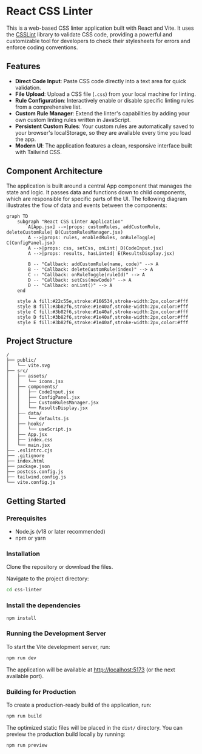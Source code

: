 # React CSS Linter

This is a web-based CSS linter application built with React and Vite. It uses the [CSSLint](https://github.com/CSSLint/csslint) library to validate CSS code, providing a powerful and customizable tool for developers to check their stylesheets for errors and enforce coding conventions.

## Features

* **Direct Code Input**: Paste CSS code directly into a text area for quick validation.
* **File Upload**: Upload a CSS file (`.css`) from your local machine for linting.
* **Rule Configuration**: Interactively enable or disable specific linting rules from a comprehensive list.
* **Custom Rule Manager**: Extend the linter's capabilities by adding your own custom linting rules written in JavaScript.
* **Persistent Custom Rules**: Your custom rules are automatically saved to your browser's localStorage, so they are available every time you load the app.
* **Modern UI**: The application features a clean, responsive interface built with Tailwind CSS.

## Component Architecture

The application is built around a central App component that manages the state and logic. It passes data and functions down to child components, which are responsible for specific parts of the UI. The following diagram illustrates the flow of data and events between the components:

```mermaid
graph TD
    subgraph "React CSS Linter Application"
        A[App.jsx] -->|props: customRules, addCustomRule, deleteCustomRule| B(CustomRulesManager.jsx)
        A -->|props: rules, enabledRules, onRuleToggle| C(ConfigPanel.jsx)
        A -->|props: css, setCss, onLint| D(CodeInput.jsx)
        A -->|props: results, hasLinted| E(ResultsDisplay.jsx)

        B -- "Callback: addCustomRule(name, code)" --> A
        B -- "Callback: deleteCustomRule(index)" --> A
        C -- "Callback: onRuleToggle(ruleId)" --> A
        D -- "Callback: setCss(newCode)" --> A
        D -- "Callback: onLint()" --> A
    end

    style A fill:#22c55e,stroke:#166534,stroke-width:2px,color:#fff
    style B fill:#3b82f6,stroke:#1e40af,stroke-width:2px,color:#fff
    style C fill:#3b82f6,stroke:#1e40af,stroke-width:2px,color:#fff
    style D fill:#3b82f6,stroke:#1e40af,stroke-width:2px,color:#fff
    style E fill:#3b82f6,stroke:#1e40af,stroke-width:2px,color:#fff
```

## Project Structure

```text
/
├── public/
│   └── vite.svg
├── src/
│   ├── assets/
│   │   └── icons.jsx
│   ├── components/
│   │   ├── CodeInput.jsx
│   │   ├── ConfigPanel.jsx
│   │   ├── CustomRulesManager.jsx
│   │   └── ResultsDisplay.jsx
│   ├── data/
│   │   └── defaults.js
│   ├── hooks/
│   │   └── useScript.js
│   ├── App.jsx
│   ├── index.css
│   └── main.jsx
├── .eslintrc.cjs
├── .gitignore
├── index.html
├── package.json
├── postcss.config.js
├── tailwind.config.js
└── vite.config.js
```

## Getting Started

### Prerequisites

* Node.js (v18 or later recommended)
* npm or yarn

### Installation

Clone the repository or download the files.

Navigate to the project directory:

```bash
cd css-linter
```

### Install the dependencies

```bash
npm install
```

### Running the Development Server

To start the Vite development server, run:

```bash
npm run dev
```

The application will be available at <http://localhost:5173> (or the next available port).

### Building for Production

To create a production-ready build of the application, run:

```bash
npm run build
```

The optimized static files will be placed in the `dist/` directory. You can preview the production build locally by running:

```bash
npm run preview
```
